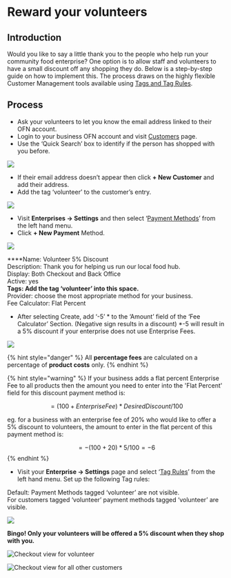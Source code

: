 # Reward your volunteers

## Introduction

Would you like to say a little thank you to the people who help run your community food enterprise?  One option is to allow staff and volunteers to have a small discount off any shopping they do.  Below is a step-by-step guide on how to implement this.  The process draws on the highly flexible Customer Management tools available using [Tags and Tag Rules](../../basic-features/shopfront/customer-management-and-conditional-displays-prices/tags-and-tag-rules.md).

## Process

* Ask your volunteers to  let you know the email address linked to their OFN account.
* Login to your business OFN account and visit [Customers](https://openfoodnetwork.org.uk/admin/customers) page.
* Use the ‘Quick Search’ box to identify if the person has shopped with you before. 

![](https://lh6.googleusercontent.com/DcRo1W18G7l7JKxuhHybJB4gIEzZWQIX-3kynCMX79RwtrKFpMR8b6SYI4uyoQjGOOlmrV1rv7oIbsYS55UkfeH1yfu4SJntTnO1vMPmwuTMljBhkX_kRhYLiI5fKzKjxYBR_uCO)

* If their email address doesn’t appear then click **+ New Customer** and add their address.
* Add the tag ‘volunteer’ to the customer’s entry.

![](https://lh6.googleusercontent.com/SQyjjQgyilzSxTiEtRooR_ELTZdT_v0JAId0xIT5YsSf7crTmCZFyIkLg6mhfFD3_BA9BA43QFWtCqeciTOyim-diGYfcrQrDHCb8umBvxb3nQcNOdS58tC0qg2bOlFPSsMinFbC)

* Visit **Enterprises -&gt; Settings** and then select ‘[Payment Methods](../../basic-features/shopfront/payment-methods.md)’ from the left hand menu.  
* Click **+ New Payment** Method.

![](../../.gitbook/assets/voldiscount.jpg)

  
****Name: Volunteer 5% Discount  
Description: Thank you for helping us run our local food hub.  
Display: Both Checkout and Back Office  
Active: yes  
**Tags: Add the tag ‘volunteer’ into this space.**  
Provider: choose the most appropriate method for your business.  
Fee Calculator: Flat Percent

* After selecting Create, add ‘-5’ \* to the ‘Amount’ field of the ‘Fee Calculator’ Section.  \(Negative sign results in a discount\)  \*-5 will result in a 5% discount if your enterprise does not use Enterprise Fees.

![](../../.gitbook/assets/pmcalc.jpg)

{% hint style="danger" %}
All **percentage fees** are calculated on a percentage of **product costs** only. 
{% endhint %}

{% hint style="warning" %}
If your business adds a flat percent Enterprise Fee to all products then the amount you need to enter into the 'Flat Percent' field for this discount payment method is:

 $$= (100 + Enterprise Fee)*Desired Discount/100$$ 

eg. for a business with an enterprise fee of 20% who would like to offer a 5% discount to volunteers, the amount to enter in the flat percent of this payment method is:

$$= -(100 + 20) *5/100 = -6$$ 
{% endhint %}

* Visit your **Enterprise -&gt; Settings** page and select ‘[Tag Rules](../../basic-features/shopfront/customer-management-and-conditional-displays-prices/tags-and-tag-rules.md#show-hide-payment-methods)’ from the left hand menu.  Set up the following Tag rules:

Default: Payment Methods tagged ‘volunteer’ are not visible.  
For customers tagged ‘volunteer’ payment methods tagged ‘volunteer’ are visible.

![](https://lh5.googleusercontent.com/wSWqmOnwusb_3gWx8J5MVBceTFYfq7AB1-uKMcFfD2neWmuiESg2rI896B4iugX767fDxljCVLe-vFIS5V7pQojimIl2e3iuBPlFzLtlPL1oqtMhYesm9CPX-JybyR3rHpKJ0HXS)

**Bingo!  Only your volunteers will be offered a 5% discount when they shop with you.**

![Checkout view for volunteer](https://lh4.googleusercontent.com/aniH6MTDqxKFnR_7PRP4duUp33nNOd7XdQpa0RRFcEgcoyjsUHSwLXOSEO8lbXWtNTXYFGTrt6QAopPjuiu8zJGxwtcXYalNBw8Y3wi-alSuGLyyBXm4h_AH5pSc11fmvhS_IMuk)

![Checkout view for all other customers](../../.gitbook/assets/allcart.jpg)



